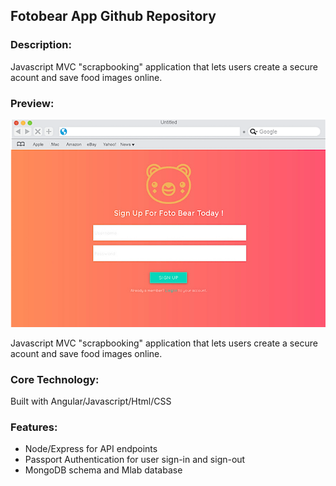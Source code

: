 
## Fotobear App Github Repository

### Description:

Javascript MVC "scrapbooking" application that lets users create a secure acount and save food images online.

### Preview:

![homepage](https://github.com/elainecode/fotobear/blob/master/frontpage.png)

Javascript MVC "scrapbooking" application that lets users create a secure acount and save food images online.

### Core Technology:

Built with Angular/Javascript/Html/CSS

### Features:

- Node/Express for API endpoints
- Passport Authentication for user sign-in and sign-out
- MongoDB schema and Mlab database


